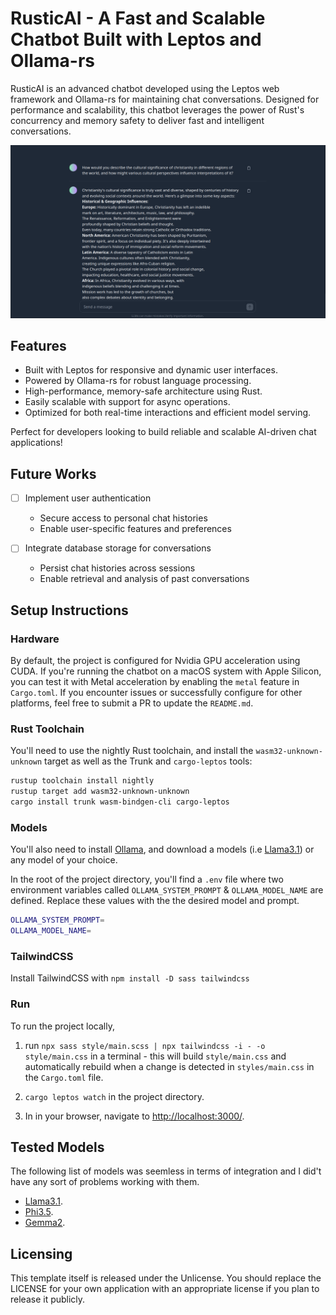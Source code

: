 # RusticAI - A Fast and Scalable Chatbot Built with Leptos and Ollama-rs

RusticAI is an advanced chatbot developed using the Leptos web framework and Ollama-rs for maintaining chat conversations. Designed for performance and scalability, this chatbot leverages the power of Rust's concurrency and memory safety to deliver fast and intelligent conversations.

<picture>
<img src="https://raw.githubusercontent.com/yyassif/rustic-ai/main/assets/demo.png" />
</picture>

## Features

* Built with Leptos for responsive and dynamic user interfaces.
* Powered by Ollama-rs for robust language processing.
* High-performance, memory-safe architecture using Rust.
* Easily scalable with support for async operations.
* Optimized for both real-time interactions and efficient model serving.

Perfect for developers looking to build reliable and scalable AI-driven chat applications!

## Future Works

- [ ] Implement user authentication
  - Secure access to personal chat histories
  - Enable user-specific features and preferences

- [ ] Integrate database storage for conversations
  - Persist chat histories across sessions
  - Enable retrieval and analysis of past conversations

## Setup Instructions

### Hardware

By default, the project is configured for Nvidia GPU acceleration using CUDA. If you're running the chatbot on a macOS system with Apple Silicon, you can test it with Metal acceleration by enabling the `metal` feature in `Cargo.toml`. If you encounter issues or successfully configure for other platforms, feel free to submit a PR to update the `README.md`.

### Rust Toolchain

You'll need to use the nightly Rust toolchain, and install the `wasm32-unknown-unknown` target as well as the Trunk and `cargo-leptos` tools:

```bash
rustup toolchain install nightly
rustup target add wasm32-unknown-unknown
cargo install trunk wasm-bindgen-cli cargo-leptos
```
### Models

You'll also need to install [Ollama](https://ollama.com/download), and download a models (i.e [Llama3.1](https://ollama.com/library/llama3.1)) or any model of your choice.

In the root of the project directory, you'll find a `.env` file where two environment variables called `OLLAMA_SYSTEM_PROMPT` & `OLLAMA_MODEL_NAME` are defined. Replace these values with the the desired model and prompt.

```bash
OLLAMA_SYSTEM_PROMPT=
OLLAMA_MODEL_NAME=
```

### TailwindCSS

Install TailwindCSS with `npm install -D sass tailwindcss`

### Run

To run the project locally,

1. run `npx sass style/main.scss | npx tailwindcss -i - -o style/main.css` in a terminal - this will build `style/main.css` and automatically rebuild when a change is detected in `styles/main.css` in the `Cargo.toml` file.

2. `cargo leptos watch` in the project directory.

3. In in your browser, navigate to [http://localhost:3000/](http://localhost:3000/).

## Tested Models

The following list of models was seemless in terms of integration and I did't have any sort of problems working with them.

* [Llama3.1](https://ollama.com/library/llama3.1).
* [Phi3.5](https://ollama.com/library/phi3.5).
* [Gemma2](https://ollama.com/library/gemma2).

## Licensing

This template itself is released under the Unlicense. You should replace the LICENSE for your own application with an appropriate license if you plan to release it publicly.
